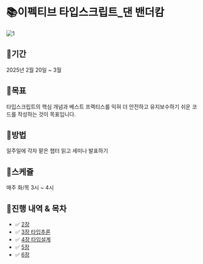 # 📚이펙티브 타입스크립트_댄 밴더캄
![1](https://github.com/user-attachments/assets/501d900e-c7f0-4de3-939a-8b42fa372279)

## 📍기간
2025년 2월 20일 ~ 3월

## 📍목표
타입스크립트의 핵심 개념과 베스트 프랙티스를 익혀 더 안전하고 유지보수하기 쉬운 코드를 작성하는 것이 목표입니다.

## 📍방법
일주일에 각자 맡은 챕터 읽고 세미나 발표하기

## 📍스케쥴
매주 화/목 3시 ~ 4시

## 📍진행 내역 & 목차
- ✅ [2장](./)
- ✅ [3장 타입추론](./2주차/타입추론.md)
- ✅ [4장 타입설계](./3주차/타입설계.md)
- ✅ [5장](./4주차/any다루기.md)
- ✅ [6장](./)
